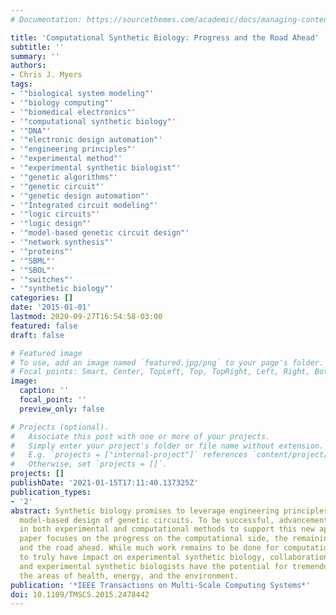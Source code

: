 ```yaml
---
# Documentation: https://sourcethemes.com/academic/docs/managing-content/

title: 'Computational Synthetic Biology: Progress and the Road Ahead'
subtitle: ''
summary: ''
authors:
- Chris J. Myers
tags:
- '"biological system modeling"'
- '"biology computing"'
- '"biomedical electronics"'
- '"computational synthetic biology"'
- '"DNA"'
- '"electronic design automation"'
- '"engineering principles"'
- '"experimental method"'
- '"experimental synthetic biologist"'
- '"genetic algorithms"'
- '"genetic circuit"'
- '"genetic design automation"'
- '"Integrated circuit modeling"'
- '"logic circuits"'
- '"logic design"'
- '"model-based genetic circuit design"'
- '"network synthesis"'
- '"proteins"'
- '"SBML"'
- '"SBOL"'
- '"switches"'
- '"synthetic biology"'
categories: []
date: '2015-01-01'
lastmod: 2020-09-27T16:54:58-03:00
featured: false
draft: false

# Featured image
# To use, add an image named `featured.jpg/png` to your page's folder.
# Focal points: Smart, Center, TopLeft, Top, TopRight, Left, Right, BottomLeft, Bottom, BottomRight.
image:
  caption: ''
  focal_point: ''
  preview_only: false

# Projects (optional).
#   Associate this post with one or more of your projects.
#   Simply enter your project's folder or file name without extension.
#   E.g. `projects = ["internal-project"]` references `content/project/deep-learning/index.md`.
#   Otherwise, set `projects = []`.
projects: []
publishDate: '2021-01-15T17:11:40.137325Z'
publication_types:
- '2'
abstract: Synthetic biology promises to leverage engineering principles to enable
  model-based design of genetic circuits. To be successful, advancements are needed
  in both experimental and computational methods to support this new approach. This
  paper focuses on the progress on the computational side, the remaining challenges,
  and the road ahead. While much work remains to be done for computational methods
  to truly have impact on experimental synthetic biology, collaborations between computational
  and experimental synthetic biologists have the potential for tremendous impact in
  the areas of health, energy, and the environment.
publication: '*IEEE Transactions on Multi-Scale Computing Systems*'
doi: 10.1109/TMSCS.2015.2478442
---
```

